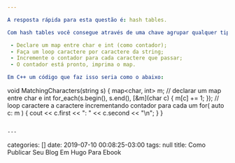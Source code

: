 ```yaml
---

A resposta rápida para esta questão é: hash tables.

Com hash tables você consegue através de uma chave agrupar qualquer tipo de informação. No caso de caracteres repetidos em uma string a chave é o próprio caractere. Os passos para conseguir isso são os seguintes:

 - Declare um map entre char e int (como contador);
 - Faça um loop caractere por caractere da string;
 - Incremente o contador para cada caractere que passar;
 - O contador está pronto, imprima o map.

Em C++ um código que faz isso seria como o abaixo:

```
void MatchingCharacters(string s)
{
    map<char, int> m; // declarar um map entre char e int
    for_each(s.begin(), s.end(), [&m](char c) { m[c] += 1; }); // loop caractere a caractere incrementando contador para cada um
    for( auto c: m ) {
      cout << c.first << ": " << c.second << "\n";
    }
}
```

---
```

categories: []
date: 2019-07-10 00:08:25-03:00
tags: null
title: Como Publicar Seu Blog Em Hugo Para Ebook
